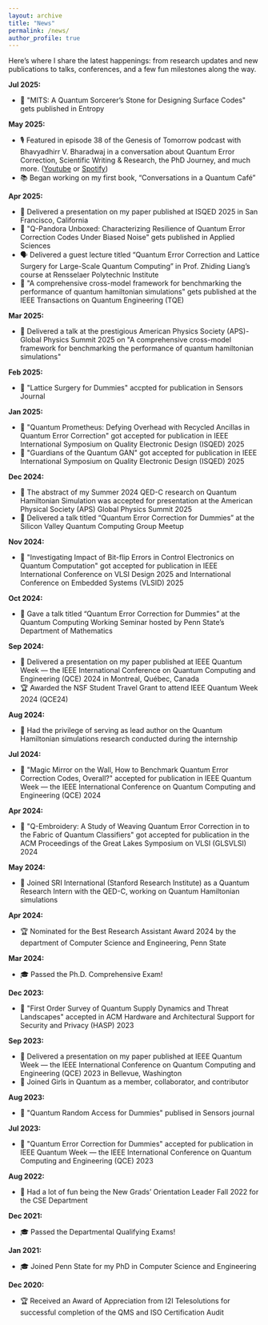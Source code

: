 ```yaml
---
layout: archive
title: "News"
permalink: /news/
author_profile: true
---
```


Here’s where I share the latest happenings: from research updates and new publications to talks, conferences, and a few fun milestones along the way.

**Jul 2025:**
 * 📝 "MITS: A Quantum Sorcerer’s Stone for Designing Surface Codes" gets published in Entropy

**May 2025:**
  * 🎙️ Featured in episode 38 of the Genesis of Tomorrow podcast with Bhavyadhirr V. Bharadwaj in a conversation about Quantum Error Correction, Scientific Writing & Research, the PhD Journey, and much more. ([Youtube](https://www.youtube.com/watch?v=OKRcqTDhUn8&ab_channel=GenesisofTomorrow) or [Spotify](https://open.spotify.com/episode/1VerV8ezzKDT9BHCfkSPJZ?si=ez1sfVqxTvWojTIK6CsNbQ&nd=1&dlsi=a1c78248a2e14f7b))
  * 📚 Began working on my first book, “Conversations in a Quantum Café”
    
 **Apr 2025:**
  * 🎤 Delivered a presentation on my paper published at ISQED 2025 in San Francisco, California
  * 📝 "Q-Pandora Unboxed: Characterizing Resilience of Quantum Error Correction Codes Under Biased Noise" gets published in Applied Sciences
  * 🗣️ Delivered a guest lecture titled “Quantum Error Correction and Lattice Surgery for Large-Scale Quantum Computing” in Prof. Zhiding Liang’s course at Rensselaer Polytechnic Institute
  * 📝 "A comprehensive cross-model framework for benchmarking the performance of quantum hamiltonian simulations" gets published at the IEEE Transactions on Quantum Engineering (TQE)
    
**Mar 2025:**
  * 🎤 Delivered a talk at the prestigious American Physics Society (APS)-Global Physics Summit 2025 on "A comprehensive cross-model framework for benchmarking the performance of quantum hamiltonian simulations"
    
**Feb 2025:**
  * 📝 "Lattice Surgery for Dummies" accpted for publication in Sensors Journal
    
**Jan 2025:**
  * 📝 "Quantum Prometheus: Defying Overhead with Recycled Ancillas in Quantum Error Correction" got accepted for publication in IEEE International Symposium on Quality Electronic Design (ISQED) 2025
  * 📝 "Guardians of the Quantum GAN" got accepted for publication in IEEE International Symposium on Quality Electronic Design (ISQED) 2025
    
**Dec 2024:**
  * 🏅 The abstract of my Summer 2024 QED-C research on Quantum Hamiltonian Simulation was accepted for presentation at the American Physical Society (APS) Global Physics Summit 2025
  * 🎤 Delivered a talk titled “Quantum Error Correction for Dummies” at the Silicon Valley Quantum Computing Group Meetup
    
**Nov 2024:**
  * 📝 "Investigating Impact of Bit-flip Errors in Control Electronics on Quantum Computation" got accepted for publication in IEEE International Conference on VLSI Design 2025 and International Conference on
Embedded Systems (VLSID) 2025
    
**Oct 2024:**
  * 🎤 Gave a talk titled “Quantum Error Correction for Dummies” at the Quantum Computing Working Seminar hosted by Penn State’s Department of Mathematics
    
**Sep 2024:**
  * 🎤 Delivered a presentation on my paper published at IEEE Quantum Week — the IEEE International Conference on Quantum Computing and Engineering (QCE) 2024 in Montreal, Québec, Canada
  * 🏆 Awarded the NSF Student Travel Grant to attend IEEE Quantum Week 2024 (QCE24)
    
**Aug 2024:**
  * 🏅 Had the privilege of serving as lead author on the Quantum Hamiltonian simulations research conducted during the internship
    
**Jul 2024:**
  * 📝 "Magic Mirror on the Wall, How to Benchmark Quantum Error Correction Codes, Overall?" accepted for publication in IEEE Quantum Week — the IEEE International Conference on Quantum Computing and Engineering (QCE) 2024
    
**Apr 2024:**
  * 📝 "Q-Embroidery: A Study of Weaving Quantum Error Correction in to the Fabric of Quantum Classifiers" got accepted for publication in the ACM Proceedings of the Great Lakes Symposium on VLSI (GLSVLSI) 2024
    
**May 2024:**
  * 💼 Joined SRI International (Stanford Research Institute) as a Quantum Research Intern with the QED-C, working on Quantum Hamiltonian simulations
    
**Apr 2024:**
  * 🏆 Nominated for the Best Research Assistant Award 2024 by the department of Computer Science and Engineering, Penn State
    
**Mar 2024:**
  * 🎓 Passed the Ph.D. Comprehensive Exam!
    
**Dec 2023:**
  * 📝 "First Order Survey of Quantum Supply Dynamics and Threat Landscapes" accepted in ACM Hardware and Architectural Support for Security and Privacy (HASP) 2023
    
**Sep 2023:**
  * 🎤 Delivered a presentation on my paper published at IEEE Quantum Week — the IEEE International Conference on Quantum Computing and Engineering (QCE) 2023 in Bellevue, Washington
  * 👥 Joined Girls in Quantum as a member, collaborator, and contributor
    
**Aug 2023:**
  * 📝 "Quantum Random Access for Dummies" publised in Sensors journal
    
**Jul 2023:**
  * 📝 "Quantum Error Correction for Dummies" accepted for publication in IEEE Quantum Week — the IEEE International Conference on Quantum Computing and Engineering (QCE) 2023
  
**Aug 2022:**
  * 👥 Had a lot of fun being the New Grads’ Orientation Leader Fall 2022 for the CSE Department
    
**Dec 2021:**
  * 🎓 Passed the Departmental Qualifying Exams!
    
**Jan 2021:**
  * 🎓 Joined Penn State for my PhD in Computer Science and Engineering
    
**Dec 2020:**
  * 🏆 Received an Award of Appreciation from I2I Telesolutions for successful completion of the QMS and ISO Certification Audit
